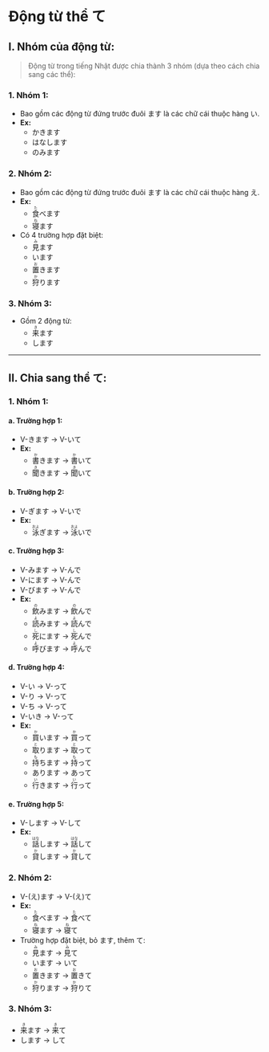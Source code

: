 # Động từ thể て

## I. Nhóm của động từ:
> Động từ trong tiếng Nhật được chia thành 3 nhóm (dựa theo cách chia sang các thể):

### 1. Nhóm 1:
- Bao gồm các động từ đứng trước đuôi ます là các chữ cái thuộc hàng い.
- __Ex:__
  - かきます
  - はなします
  - のみます

### 2. Nhóm 2:
- Bao gồm các động từ đứng trước đuôi ます là các chữ cái thuộc hàng え.
- __Ex:__
  - <ruby>食<rt>た</rt></ruby>べます
  - <ruby>寝<rt>ね</rt></ruby>ます
- Có 4 trường hợp đặt biệt:
  - <ruby>見<rt>み</rt></ruby>ます
  - います
  - <ruby>置<rt>お</rt></ruby>きます
  - <ruby>狩<rt>か</rt></ruby>ります

### 3. Nhóm 3:
- Gồm 2 động từ:
  - <ruby>来<rt>き</rt></ruby>ます
  - します

---

## II. Chia sang thể て:

### 1. Nhóm 1:
#### a. Trường hợp 1:
- V-きます → V-いて
- __Ex:__
  - <ruby>書<rt>か</rt></ruby>きます → <ruby>書<rt>か</rt></ruby>いて
  - <ruby>聞<rt>き</rt></ruby>きます → <ruby>聞<rt>き</rt></ruby>いて

#### b. Trường hợp 2:
- V-ぎます → V-いで
- __Ex:__
  - <ruby>泳<rt>およ</rt></ruby>ぎます → <ruby>泳<rt>およ</rt></ruby>いで
#### c. Trường hợp 3:
- V-みます → V-んで
- V-にます → V-んで
- V-びます → V-んで
- __Ex:__
  - <ruby>飲<rt>の</rt></ruby>みます → <ruby>飲<rt>の</rt></ruby>んで
  - <ruby>読<rt>よ</rt></ruby>みます → <ruby>読<rt>よ</rt></ruby>んで
  - <ruby>死<rt>し</rt></ruby>にます → <ruby>死<rt>し</rt></ruby>んで
  - <ruby>呼<rt>よ</rt></ruby>びます → <ruby>呼<rt>よ</rt></ruby>んで

#### d. Trường hợp 4:
- V-い → V-って
- V-り → V-って
- V-ち → V-って
- V-いき → V-って
- __Ex:__
  - <ruby>買<rt>か</rt></ruby>います → <ruby>買<rt>か</rt></ruby>って
  - <ruby>取<rt>と</rt></ruby>ります → <ruby>取<rt>と</rt></ruby>って
  - <ruby>持<rt>も</rt></ruby>ちます → <ruby>持<rt>も</rt></ruby>って
  - あります → あって
  - <ruby>行<rt>い</rt></ruby>きます → <ruby>行<rt>い</rt></ruby>って

#### e. Trường hợp 5:
- V-します → V-して
- __Ex:__
  - <ruby>話<rt>はな</rt></ruby>します → <ruby>話<rt>はな</rt></ruby>して
  - <ruby>貸<rt>か</rt></ruby>します → <ruby>貸<rt>か</rt></ruby>して

### 2. Nhóm 2:
- V-(え)ます → V-(え)て
- __Ex:__
  - <ruby>食<rt>た</rt></ruby>べます → <ruby>食<rt>た</rt></ruby>べて
  - <ruby>寝<rt>ね</rt></ruby>ます → <ruby>寝<rt>ね</rt></ruby>て
- Trường hợp đặt biệt, bỏ ます, thêm て:
  - <ruby>見<rt>み</rt></ruby>ます → <ruby>見<rt>み</rt></ruby>て
  - います → いて
  - <ruby>置<rt>お</rt></ruby>きます → <ruby>置<rt>お</rt></ruby>きて
  - <ruby>狩<rt>か</rt></ruby>ります → <ruby>狩<rt>か</rt></ruby>りて

### 3. Nhóm 3:
- <ruby>来<rt>き</rt></ruby>ます → <ruby>来<rt>き</rt></ruby>て
- します → して